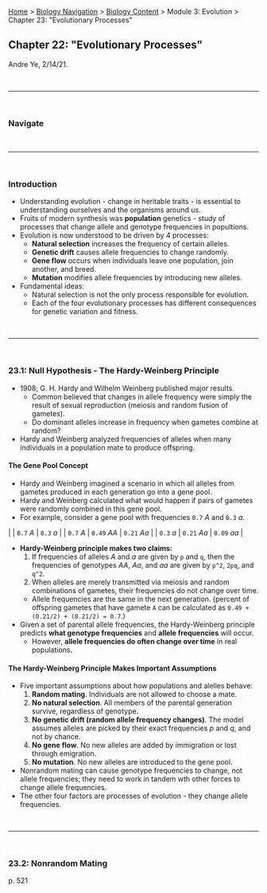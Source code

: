 [Home](https://andre-ye.github.io) > [Biology Navigation](https://andre-ye.github.io/biology/biology_navigation) > [Biology Content](https://andre-ye.github.io/biology/biology_navigation#biology-content) > Module 3: Evolution > Chapter 23: "Evolutionary Processes"

## Chapter 22: "Evolutionary Processes"
Andre Ye, 2/14/21.

<br>

---

<br>

### Navigate

<br>

---

<br>

### Introduction
- Understanding evolution - change in heritable traits - is essential to understanding ourselves and the organisms around us.
- Fruits of modern synthesis was **population** genetics - study of processes that change allele and genotype frequencies in popultions.
- Evolution is now understood to be driven by 4 processes:
  - **Natural selection** increases the frequency of certain alleles.
  - **Genetic drift** causes allele frequencies to change randomly.
  - **Gene flow** occurs when individuals leave one population, join another, and breed.
  - **Mutation** modifies allele frequencies by introducing new alleles.
- Fundamental ideas:
  - Natural selection is not the only process responsible for evolution.
  - Each of the four evolutionary processes has different consequences for genetic variation and fitness.
  
<br>

---

<br>

### 23.1: Null Hypothesis - The Hardy-Weinberg Principle
- 1908; G. H. Hardy and Wilhelm Weinberg published major results.
  - Common believed that changes in allele frequency were simply the result of sexual reproduction (meiosis and random fusion of gametes).
  - Do dominant alleles increase in frequency when gametes combine at random?
- Hardy and Weinberg analyzed frequencies of alleles when many individuals in a population mate to produce offspring.

#### The Gene Pool Concept
- Hardy and Weinberg imagined a scenario in which all alleles from gametes produced in each generation go into a gene pool.
- Hardy and Weinberg calculated what would happen if pairs of gametes were randomly combined in this gene pool.
- For example, consider a gene pool with frequencies `0.7` *A* and `0.3` *a*.

| | `0.7` *A* | `0.3` *a* |
| `0.7` *A* | `0.49` *AA* | `0.21` *Aa* |
| `0.3` *a* | `0.21` *Aa* | `0.09` *aa* |

- **Hardy-Weinberg principle makes two claims:**
  1. If frequencies of alleles *A* and *a* are given by `p` and `q`, then the frequencies of genotypes *AA*, *Aa*, and *aa* are given by `p^2`, `2pq`, and `q^2`.
  2. When alleles are merely transmitted via meiosis and random combinations of gametes, their frequencies do not change over time.
    - Allele frequencies are the same in the next generation. (percent of offspring gametes that have gamete `A` can be calculated as `0.49 + (0.21/2) + (0.21/2) = 0.7`.)
- Given a set of parental allele frequencies, the Hardy-Weinberg principle predicts **what genotype frequencies** and **allele frequencies** will occur.
  - However, **allele frequencies do often change over time** in real populations.

#### The Hardy-Weinberg Principle Makes Important Assumptions
- Five important assumptions about how populations and alelles behave:
  1. **Random mating**. Individuals are not allowed to choose a mate.
  2. **No natural selection**. All members of the parental generation survive, regardless of genotype.
  3. **No genetic drift (random allele frequency changes)**. The model assumes alleles are picked by their exact frequencies *p* and *q*, and not by chance.
  4. **No gene flow**. No new alleles are added by immigration or lost through emigration.
  5. **No mutation**. No new alleles are introduced to the gene pool.
- Nonrandom mating can cause genotype frequencies to change, not allele frequencies; they need to work in tandem wth other forces to change allele frequencies.
- The other four factors are processes of evolution - they change allele frequencies.

<br>

---

<br>

### 23.2: Nonrandom Mating

p. 521














